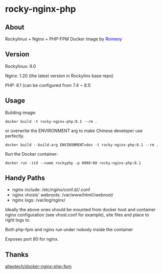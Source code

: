 # rocky-nginx-php

## About

Rockylinux + Nginx + PHP-FPM Docker image by <font color=#0000FF >Romeoy</font>

## Version

Rockylinux: 9.0

Nginx: 1.20 (the latest version in Rockylinx base repo)

PHP: 8.1 (can be configured from 7.4 ~ 8.1)

## Usage

Building image:
```
docker build -t rocky-nginx-php:0.1 --rm .
```
or overwrite the ENVIRONMENT arg to make Chinese developer use perfectly. 
```
docker build --build-arg ENVIRONMENT=dev -t rocky-nginx-php:0.1 --rm .
```

Run the Docker container:
```
docker run -itd --name rockyphp -p 8080:80 rocky-nginx-php:0.1
```

## Handy Paths

* nginx include: /etc/nginx/conf.d/*/*.conf
* nginx vhosts' webroots: /var/www/html/<domain>/webroot/
* nginx logs: /var/log/nginx/

Ideally the above ones should be mounted from docker host
and container nginx configuration (see vhost.conf for example),
site files and place to right logs to.

Both php-fpm and nginx run under nobody inside the container

Exposes port 80 for nginx.

## Thanks

[alleotech\/docker-nginx-php-fpm](https://github.com/alleotech/docker-nginx-php-fpm)
